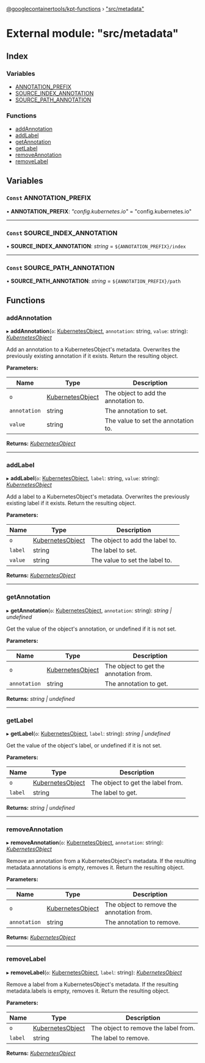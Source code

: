 [@googlecontainertools/kpt-functions](../README.md) › ["src/metadata"](_src_metadata_.md)

# External module: "src/metadata"

## Index

### Variables

* [ANNOTATION_PREFIX](_src_metadata_.md#const-annotation_prefix)
* [SOURCE_INDEX_ANNOTATION](_src_metadata_.md#const-source_index_annotation)
* [SOURCE_PATH_ANNOTATION](_src_metadata_.md#const-source_path_annotation)

### Functions

* [addAnnotation](_src_metadata_.md#addannotation)
* [addLabel](_src_metadata_.md#addlabel)
* [getAnnotation](_src_metadata_.md#getannotation)
* [getLabel](_src_metadata_.md#getlabel)
* [removeAnnotation](_src_metadata_.md#removeannotation)
* [removeLabel](_src_metadata_.md#removelabel)

## Variables

### `Const` ANNOTATION_PREFIX

• **ANNOTATION_PREFIX**: *"config.kubernetes.io"* = "config.kubernetes.io"

___

### `Const` SOURCE_INDEX_ANNOTATION

• **SOURCE_INDEX_ANNOTATION**: *string* = `${ANNOTATION_PREFIX}/index`

___

### `Const` SOURCE_PATH_ANNOTATION

• **SOURCE_PATH_ANNOTATION**: *string* = `${ANNOTATION_PREFIX}/path`

## Functions

###  addAnnotation

▸ **addAnnotation**(`o`: [KubernetesObject](../interfaces/_src_types_.kubernetesobject.md), `annotation`: string, `value`: string): *[KubernetesObject](../interfaces/_src_types_.kubernetesobject.md)*

Add an annotation to a KubernetesObject's metadata. Overwrites the previously existing annotation if it exists.
Return the resulting object.

**Parameters:**

Name | Type | Description |
------ | ------ | ------ |
`o` | [KubernetesObject](../interfaces/_src_types_.kubernetesobject.md) | The object to add the annotation to. |
`annotation` | string | The annotation to set. |
`value` | string | The value to set the annotation to.  |

**Returns:** *[KubernetesObject](../interfaces/_src_types_.kubernetesobject.md)*

___

###  addLabel

▸ **addLabel**(`o`: [KubernetesObject](../interfaces/_src_types_.kubernetesobject.md), `label`: string, `value`: string): *[KubernetesObject](../interfaces/_src_types_.kubernetesobject.md)*

Add a label to a KubernetesObject's metadata. Overwrites the previously existing label if it exists.
Return the resulting object.

**Parameters:**

Name | Type | Description |
------ | ------ | ------ |
`o` | [KubernetesObject](../interfaces/_src_types_.kubernetesobject.md) | The object to add the label to. |
`label` | string | The label to set. |
`value` | string | The value to set the label to.  |

**Returns:** *[KubernetesObject](../interfaces/_src_types_.kubernetesobject.md)*

___

###  getAnnotation

▸ **getAnnotation**(`o`: [KubernetesObject](../interfaces/_src_types_.kubernetesobject.md), `annotation`: string): *string | undefined*

Get the value of the object's annotation, or undefined if it is not set.

**Parameters:**

Name | Type | Description |
------ | ------ | ------ |
`o` | [KubernetesObject](../interfaces/_src_types_.kubernetesobject.md) | The object to get the annotation from. |
`annotation` | string | The annotation to get.  |

**Returns:** *string | undefined*

___

###  getLabel

▸ **getLabel**(`o`: [KubernetesObject](../interfaces/_src_types_.kubernetesobject.md), `label`: string): *string | undefined*

Get the value of the object's label, or undefined if it is not set.

**Parameters:**

Name | Type | Description |
------ | ------ | ------ |
`o` | [KubernetesObject](../interfaces/_src_types_.kubernetesobject.md) | The object to get the label from. |
`label` | string | The label to get.  |

**Returns:** *string | undefined*

___

###  removeAnnotation

▸ **removeAnnotation**(`o`: [KubernetesObject](../interfaces/_src_types_.kubernetesobject.md), `annotation`: string): *[KubernetesObject](../interfaces/_src_types_.kubernetesobject.md)*

Remove an annotation from a KubernetesObject's metadata. If the resulting metadata.annotations is empty, removes
it. Return the resulting object.

**Parameters:**

Name | Type | Description |
------ | ------ | ------ |
`o` | [KubernetesObject](../interfaces/_src_types_.kubernetesobject.md) | The object to remove the annotation from. |
`annotation` | string | The annotation to remove.  |

**Returns:** *[KubernetesObject](../interfaces/_src_types_.kubernetesobject.md)*

___

###  removeLabel

▸ **removeLabel**(`o`: [KubernetesObject](../interfaces/_src_types_.kubernetesobject.md), `label`: string): *[KubernetesObject](../interfaces/_src_types_.kubernetesobject.md)*

Remove a label from a KubernetesObject's metadata. If the resulting metadata.labels is empty, removes
it. Return the resulting object.

**Parameters:**

Name | Type | Description |
------ | ------ | ------ |
`o` | [KubernetesObject](../interfaces/_src_types_.kubernetesobject.md) | The object to remove the label from. |
`label` | string | The label to remove.  |

**Returns:** *[KubernetesObject](../interfaces/_src_types_.kubernetesobject.md)*
